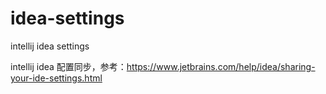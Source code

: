 # idea-settings
intellij idea settings

intellij idea 配置同步，参考：https://www.jetbrains.com/help/idea/sharing-your-ide-settings.html
